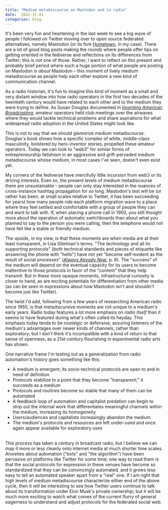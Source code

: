 ```yaml
---
title: "Medium metadiscourse on Mastodon and in radio"
date:  2022-11-01
categories: blog
---
```


It's been very fun and heartening in the last week to see a big wave of people I followed on Twitter moving over to open source federated alternatives, namely Mastodon (or its fork [Hometown](https://github.com/hometown-fork/hometown), in my case). There are a lot of good blog posts making the rounds where people offer tips on getting oriented in the fediverse and reflections on its differences from Twitter; this is not one of those. Rather, I want to reflect on this present and probably brief period where such a huge portion of what people are posting on Mastodon is _about_ Mastodon – this moment of lively medium metadiscourse as people help each other explore a new kind of communication channel.

As a radio historian, it's fun to imagine this kind of moment as a small and very distant window into how radio operators in the first two decades of the twentieth century would have related to each other and to the medium they were trying to define. As Susan Douglas documented in [_Inventing American Broadcasting_](https://press.jhu.edu/books/title/1806/inventing-american-broadcasting-1899-1922), amateur operators held club meetings over the airwaves where they would tackle technical problems and share aspirations for what widespread radio adoption in the United States might look like. 

This is not to say that we should glamorize medium metadiscourse. Douglas's book shows how a specific complex of white, middle-class masculinity, bolstered by hero-inventor stories, propelled these amateur operators. Today we can look to "web3" for similar forms of entrepreneurship fetishism in an aggressive and grift-pervaded medium metadiscourse whose medium, in most cases I've seen, doesn't even exist yet.

My corners of the fediverse have mercifully little incursion from web3 or its driving interests. Even so, the present levels of medium metadiscourse there are unsustainable – people can only stay interested in the nuances of cross-instance hashtag propagation for so long. Mastodon's test will be (or rather has been; at small scales relative to Twitter, it has been succeeding for years) how many people ride each platform migration wave to a place where they feel settled and comfortable with a group of people they can and want to talk with. If, when placing a phone call in 1900, you still thought more about the operation of automatic switchboards than about what you planned to say to the person you were calling, then the telephone would not have felt like a stable or friendly medium.

The upside, in my view, is that these moments are when media are at their least transparent, in Lisa Gitelman's terms. "The technology and all its supporting protocols" (both technical standards and pieces of etiquette like answering the phone with "hello") have not yet "become self-evident as the result of social processes" ([_Always Already New_](https://mitpress.mit.edu/9780262572477/always-already-new/), p. 6). The "success" of the medium will depend on the eventual capacity for its users to become inattentive to those protocols in favor of the "content" that they help transmit. But in these more opaque moments, infrastructural curiosity is closer to hand, as are exciting potentials for differentiation from other media (as can be seen in expressions about how Mastodon isn't and shouldn't become just like Twitter).

The twist I'd add, following from a few years of researching American radio since 1950, is that metadiscursive moments are not unique to a medium's early years. Radio today features a lot more emphasis on _radio itself_ than it seems to have featured during what's often called its heyday. This emphasis today tends to be nostalgic or defensive, assuring listeners of the medium's advantages over newer kinds of channels, rather than exploratory; but I don't think it's incompatible with a kind of return to that sense of openness, as a 21st-century flourishing in experimental radio arts has shown. 

One narrative frame I'm testing out as a generalization from radio automation's history goes something like this:

- A medium is emergent; its socio-technical protocols are open to and in need of definition
- Protocols stabilize to a point that they become "transparent;" it succeeds as a medium
- Protocols and routines become so stable that many of them can be automated
- A feedback loop of automation and capitalist predation can begin to strip out the internal work that differentiates meaningful channels within the medium, increasing its homogeneity 
- Users/audiences and capitalists increasingly abandon the medium
- The medium's protocols and resources are left under-used and once again appear available for exploratory uses

<br />
This process has taken a century in broadcast radio, but I believe we can map it more or less cleanly onto internet media at much shorter time scales. Anxieties about automation ("bots" and "the algorithm") have been pervasive on platforms like Twitter for some time; one way to read them is that the social protocols for expression in these venues have become so standardized that they can be convincingly automated, and it grows less easy to tell an automated speaker apart from a "real" one. If I am right that high levels of medium metadiscourse characterize either end of the above cycle, then it will be interesting to see how Twitter users continue to talk about its transformation under Elon Musk's private ownership; but it will be much more exciting to watch what comes of the current flurry of general eagerness to understand and adjust protocols for the federated social web.

